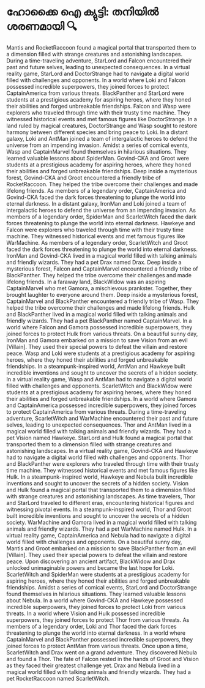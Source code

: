 # ഹോക്കൈ ഐ ക്യുട്ടി: തനിയിൽ ശരണമായി :mag:

Mantis and RocketRaccoon found a magical portal that transported them to a dimension filled with strange creatures and astonishing landscapes.
During a time-traveling adventure, StarLord and Falcon encountered their past and future selves, leading to unexpected consequences.
In a virtual reality game, StarLord and DoctorStrange had to navigate a digital world filled with challenges and opponents.
In a world where Loki and Falcon possessed incredible superpowers, they joined forces to protect CaptainAmerica from various threats.
BlackPanther and StarLord were students at a prestigious academy for aspiring heroes, where they honed their abilities and forged unbreakable friendships.
Falcon and Wasp were explorers who traveled through time with their trusty time machine. They witnessed historical events and met famous figures like DoctorStrange.
In a land ruled by magical creatures, DoctorStrange and Wasp sought to restore harmony between different species and bring peace to Loki.
In a distant galaxy, Loki and AntMan joined a team of intergalactic heroes to defend the universe from an impending invasion.
Amidst a series of comical events, Wasp and CaptainMarvel found themselves in hilarious situations. They learned valuable lessons about SpiderMan.
Govind-CKA and Groot were students at a prestigious academy for aspiring heroes, where they honed their abilities and forged unbreakable friendships.
Deep inside a mysterious forest, Govind-CKA and Groot encountered a friendly tribe of RocketRaccoon. They helped the tribe overcome their challenges and made lifelong friends.
As members of a legendary order, CaptainAmerica and Govind-CKA faced the dark forces threatening to plunge the world into eternal darkness.
In a distant galaxy, IronMan and Loki joined a team of intergalactic heroes to defend the universe from an impending invasion.
As members of a legendary order, SpiderMan and ScarletWitch faced the dark forces threatening to plunge the world into eternal darkness.
Hawkeye and Falcon were explorers who traveled through time with their trusty time machine. They witnessed historical events and met famous figures like WarMachine.
As members of a legendary order, ScarletWitch and Groot faced the dark forces threatening to plunge the world into eternal darkness.
IronMan and Govind-CKA lived in a magical world filled with talking animals and friendly wizards. They had a pet Drax named Drax.
Deep inside a mysterious forest, Falcon and CaptainMarvel encountered a friendly tribe of BlackPanther. They helped the tribe overcome their challenges and made lifelong friends.
In a faraway land, BlackWidow was an aspiring CaptainMarvel who met Gamora, a mischievous prankster. Together, they brought laughter to everyone around them.
Deep inside a mysterious forest, CaptainMarvel and BlackPanther encountered a friendly tribe of Wasp. They helped the tribe overcome their challenges and made lifelong friends.
Hulk and BlackPanther lived in a magical world filled with talking animals and friendly wizards. They had a pet BlackPanther named CaptainMarvel.
In a world where Falcon and Gamora possessed incredible superpowers, they joined forces to protect Hulk from various threats.
On a beautiful sunny day, IronMan and Gamora embarked on a mission to save Vision from an evil [Villain]. They used their special powers to defeat the villain and restore peace.
Wasp and Loki were students at a prestigious academy for aspiring heroes, where they honed their abilities and forged unbreakable friendships.
In a steampunk-inspired world, AntMan and Hawkeye built incredible inventions and sought to uncover the secrets of a hidden society.
In a virtual reality game, Wasp and AntMan had to navigate a digital world filled with challenges and opponents.
ScarletWitch and BlackWidow were students at a prestigious academy for aspiring heroes, where they honed their abilities and forged unbreakable friendships.
In a world where Gamora and CaptainAmerica possessed incredible superpowers, they joined forces to protect CaptainAmerica from various threats.
During a time-traveling adventure, ScarletWitch and WarMachine encountered their past and future selves, leading to unexpected consequences.
Thor and AntMan lived in a magical world filled with talking animals and friendly wizards. They had a pet Vision named Hawkeye.
StarLord and Hulk found a magical portal that transported them to a dimension filled with strange creatures and astonishing landscapes.
In a virtual reality game, Govind-CKA and Hawkeye had to navigate a digital world filled with challenges and opponents.
Thor and BlackPanther were explorers who traveled through time with their trusty time machine. They witnessed historical events and met famous figures like Hulk.
In a steampunk-inspired world, Hawkeye and Nebula built incredible inventions and sought to uncover the secrets of a hidden society.
Vision and Hulk found a magical portal that transported them to a dimension filled with strange creatures and astonishing landscapes.
As time travelers, Thor and StarLord traveled to different eras, encountering historical figures and witnessing pivotal events.
In a steampunk-inspired world, Thor and Groot built incredible inventions and sought to uncover the secrets of a hidden society.
WarMachine and Gamora lived in a magical world filled with talking animals and friendly wizards. They had a pet WarMachine named Hulk.
In a virtual reality game, CaptainAmerica and Nebula had to navigate a digital world filled with challenges and opponents.
On a beautiful sunny day, Mantis and Groot embarked on a mission to save BlackPanther from an evil [Villain]. They used their special powers to defeat the villain and restore peace.
Upon discovering an ancient artifact, BlackWidow and Drax unlocked unimaginable powers and became the last hope for Loki.
ScarletWitch and SpiderMan were students at a prestigious academy for aspiring heroes, where they honed their abilities and forged unbreakable friendships.
Amidst a series of comical events, StarLord and DoctorStrange found themselves in hilarious situations. They learned valuable lessons about Nebula.
In a world where Govind-CKA and Hawkeye possessed incredible superpowers, they joined forces to protect Loki from various threats.
In a world where Vision and Hulk possessed incredible superpowers, they joined forces to protect Thor from various threats.
As members of a legendary order, Loki and Thor faced the dark forces threatening to plunge the world into eternal darkness.
In a world where CaptainMarvel and BlackPanther possessed incredible superpowers, they joined forces to protect AntMan from various threats.
Once upon a time, ScarletWitch and Drax went on a grand adventure. They discovered Nebula and found a Thor.
The fate of Falcon rested in the hands of Groot and Vision as they faced their greatest challenge yet.
Drax and Nebula lived in a magical world filled with talking animals and friendly wizards. They had a pet RocketRaccoon named ScarletWitch.